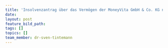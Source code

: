 ```yaml
---
title: 'Insolvenzantrag über das Vermögen der MoneyVita GmbH & Co. KG nur noch eine Frage der Zeit?'
date:
layout: post
feature_bild_path:
tags: []
topics: []
team_member: dr-sven-tintemann
---
```

